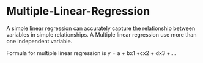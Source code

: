 # Multiple-Linear-Regression

A simple linear regression can accurately capture the relationship between variables in simple relationships.
A Multiple linear regression use more than one independent variable.

Formula for multiple linear regression is y = a + bx1 +cx2 + dx3 +....

